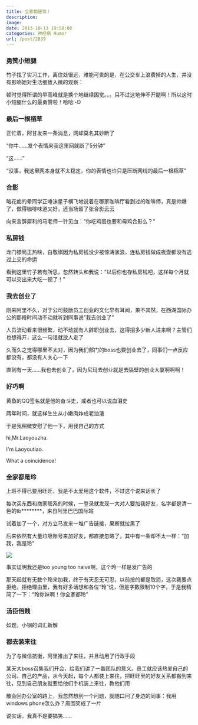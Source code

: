```yaml
---
title: 全家都是玲！
description: 
image: 
date: 2013-10-13 19:58:00
categories: 神经病 Humor
url: /post/2839
---
```


### 勇赞小短腿

竹子找了实习工作，离住处很远，难能可贵的是，在公交车上浪费掉的人生，并没有影响她对生活细致入微的观察：

顿时觉得所谓的早高峰就是换个地继续困觉。。。只不过这地伸不开腿啊！所以这时小短腿什么的最勇赞啦！哈哈:-D

### 最后一根稻草

正忙着，阿甘发来一条消息，网却莫名其妙断了

“你牛……发个表情来我这里网就断了5分钟”

“这……”

“没事，我这里网本身就不太稳定，你的表情也许只是压断网线的最后一根稻草”

### 合影

略花痴的晕同学正唾沫星子横飞地说着在哪家咖啡厅看到过的咖啡师，真是帅爆了，做得咖啡味道又好，还当场留了张合影云云

向来言辞犀利的马老师一针见血：“你吃鸡蛋也要和母鸡合影么？”

### 私房钱

龙门镖局正热映，白敬祺因为私房钱没少被惊涛骇浪，连私房钱做成夜壶都没有逃过上交的命运

看到这里竹子若有所思，忽然转头和我说：“以后你也存私房钱吧，这样每个月就可以交出来大吃一顿了！”

### 我去创业了

刚来阿里不久，对于公司鼓励员工创业的文化早有耳闻，果不其然，在西湖国际办公的那段时间动不动就听到同事说“我去创业了”

人员流动看来很频繁，动不动就有人辞职创业去，这得招多少新人进来啊？主管们也想得开，这么一句话就放人走了

久而久之觉得哪里不太对，因为我们部门的boss也要创业去了，同事们一点反应都没有，都没有人关心一下

直到有一天……我也去创业了，因为尼玛去创业就是去隔壁的创业大厦啊啊啊！

### 好巧啊

黄鱼的QQ签名就是他的奋斗史，或者也可以说血泪史

两年时间，就这样生生从小嫩肉炸成老油渣

于是我稍微安慰了他一下，用我自己的方式

hi,Mr.Laoyouzha.

I'm Laoyoutiao.

What a coincidence!

### 全家都是玲

上班不得已要用旺旺，我是不太爱用这个软件，不过这个说来话长了

每次买东西和商家联系的时候，一登录就发现一大对人要加我好友，名字都是清一色的tb********，来自阿里巴巴国际站

试着加了一个，对方立马发来一堆广告链接，果断就拉黑了

后来依然有大量垃圾账号来加好友，都直接忽略了，其中有一条却不太一样：“加我，我是玲”

![](https://cdn.victor42.work/posts/2013-10/10-13/1.jpg)

事实证明我还是too young too naive啊，这个玲一样是发广告的

那天起就有无数个玲来加我，终于有天忍无可忍，以前按的都是取消，这次我要点拒绝，拒绝理由里，我有好多话想和各位“玲”说，但是字数限制10个字，于是我精简了一下：“玲你妹啊！你全家都玲”

### 汤臣倍贱

如题，小钢的词汇新解

### 都去装来往

为了与微信抗衡，阿里推出了来往，并且动用了行政手段

某天大boss召集我们开会，给我们讲了一番团队的意义。员工就应该热爱自己的公司、自己的产品，从今天起，每个人都装上来往，把旺旺里的好友关系都搬到来往，见到自己朋友就要给他们手机装上来往，教他们用

散会回办公室的路上，我忽然想到一个问题，就随口问了身边的同事：我用windows phone怎么办？周围笑成了一片

说实话，我真不是要搞笑……
